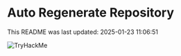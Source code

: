 # Auto Regenerate Repository

This README was last updated: 2025-01-23 11:06:51

 ![TryHackMe](https://tryhackme.com/badge/533634)